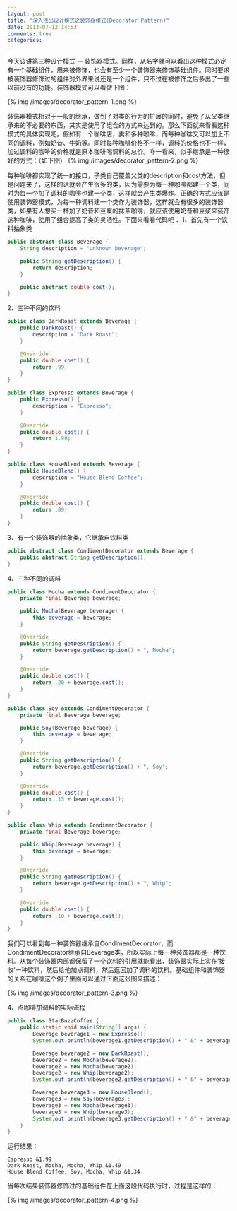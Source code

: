 ```yaml
---
layout: post
title: "深入浅出设计模式之装饰器模式(Decorator Pattern)"
date: 2013-07-12 14:53
comments: true
categories: 
---
```

今天该讲第三种设计模式 -- 装饰器模式。同样，从名字就可以看出这种模式必定有一个基础组件，用来被修饰，也会有至少一个装饰器来修饰基础组件。同时要求被装饰器修饰过的组件对外界来说还是一个组件，只不过在被修饰之后多出了一些以前没有的功能。装饰器模式可以看做下图：
<!--more -->
{% img /images/decorator_pattern-1.png %}

装饰器模式相对于一般的继承，做到了对类的行为的扩展的同时，避免了从父类继承来的不必要的东西，其实是使用了组合的方式来达到的。那么下面就来看看这种模式的具体实现吧。假如有一个咖啡店，卖和多种咖啡，而每种咖啡又可以加上不同的调料，例如奶昔、牛奶等。同时每种咖啡价格不一样，调料的价格也不一样，加过调料的咖啡的价格就是原本咖啡喝调料的总价。咋一看来，似乎继承是一种很好的方式：（如下图）
{% img /images/decorator_pattern-2.png %}

每种咖啡都实现了统一的接口，子类自己覆盖父类的description和cost方法，但是问题来了，这样的话就会产生很多的类，因为需要为每一种咖啡都建一个类，同时为每一个加了调料的咖啡也建一个类，这样就会产生类爆炸。正确的方式应该是使用装饰器模式，为每一种调料建一个类作为装饰器，这样就会有很多的装饰器类，如果有人想买一杯加了奶昔和豆浆的抹茶咖啡，就应该使用奶昔和豆浆来装饰这种咖啡，使用了组合提高了类的灵活性。下面来看看代码吧：
1、首先有一个饮料抽象类
``` java
public abstract class Beverage {
    String description = "unknown beverage";

    public String getDescription() {
        return description;
    }

    public abstract double cost();
}
```

2、三种不同的饮料
``` java
public class DarkRoast extends Beverage {
    public DarkRoast() {
        description = "Dark Roast";
    }

    @Override
    public double cost() {
        return .99;
    }
}
``` 
``` java
public class Expresso extends Beverage {
    public Expresso() {
        description = "Espresso";
    }

    @Override
    public double cost() {
        return 1.99;
    }
}
```
``` java
public class HouseBlend extends Beverage {
    public HouseBlend() {
        description = "House Blend Coffee";
    }

    @Override
    public double cost() {
        return .89;
    }
}
```

3、有一个装饰器的抽象类，它继承自饮料类
``` java
public abstract class CondimentDecorator extends Beverage {
    public abstract String getDescription();
}
``` 

4、三种不同的调料
``` java
public class Mocha extends CondimentDecorator {
    private final Beverage beverage;

    public Mocha(Beverage beverage) {
        this.beverage = beverage;
    }

    @Override
    public String getDescription() {
        return beverage.getDescription() + ", Mocha";
    }

    @Override
    public double cost() {
        return .20 + beverage.cost();
    }
}
```
``` java
public class Soy extends CondimentDecorator {
    private final Beverage beverage;

    public Soy(Beverage beverage) {
        this.beverage = beverage;
    }

    @Override
    public String getDescription() {
        return beverage.getDescription() + ", Soy";
    }

    @Override
    public double cost() {
        return .15 + beverage.cost();
    }
}
```
``` java
public class Whip extends CondimentDecorator {
    private final Beverage beverage;

    public Whip(Beverage beverage) {
        this.beverage = beverage;
    }

    @Override
    public String getDescription() {
        return beverage.getDescription() + ", Whip";
    }

    @Override
    public double cost() {
        return .10 + beverage.cost();
    }
}
```
我们可以看到每一种装饰器继承自CondimentDecorator，而CondimentDecorator继承自Beverage类，所以实际上每一种装饰器都是一种饮料。从每个装饰器内部都保留了一个饮料的引用就能看出，装饰器实际上实在‘接收’一种饮料，然后给他加点调料，然后返回加了调料的饮料。基础组件和装饰器的关系在咖啡这个例子里面可以通过下面这张图来描述：

{% img /images/decorator_pattern-3.png %}

4、点咖啡加调料的实际流程
``` java
public class StarBuzzCoffee {
    public static void main(String[] args) {
        Beverage beverage1 = new Expresso();
        System.out.println(beverage1.getDescription() + " &" + beverage1.cost());

        Beverage beverage2 = new DarkRoast();
        beverage2 = new Mocha(beverage2);
        beverage2 = new Mocha(beverage2);
        beverage2 = new Whip(beverage2);
        System.out.println(beverage2.getDescription() + " &" + beverage2.cost());

        Beverage beverage3 = new HouseBlend();
        beverage3 = new Soy(beverage3);
        beverage3 = new Mocha(beverage3);
        beverage3 = new Whip(beverage3);
        System.out.println(beverage3.getDescription() + " &" + beverage3.cost());
    }
}
```

运行结果：
``` text
Espresso &1.99
Dark Roast, Mocha, Mocha, Whip &1.49
House Blend Coffee, Soy, Mocha, Whip &1.34
```
当每次结果装饰器修饰过的基础组件在上面这段代码执行时，过程是这样的：

{% img /images/decorator_pattern-4.png %}